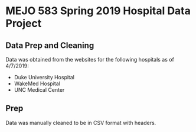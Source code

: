 # MEJO 583 Spring 2019 Hospital Data Project

## Data Prep and Cleaning

Data was obtained from the websites for the following hospitals as of 4/7/2019:

- Duke University Hospital
- WakeMed Hospital
- UNC Medical Center

## Prep

Data was manually cleaned to be in CSV format with headers.